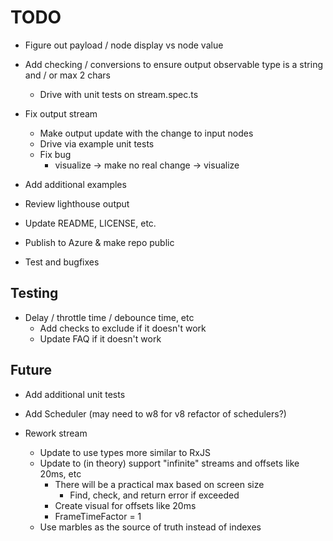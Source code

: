 # TODO

* Figure out payload / node display vs node value
* Add checking / conversions to ensure output observable type is a string and / or max 2 chars
  * Drive with unit tests on stream.spec.ts

* Fix output stream
  * Make output update with the change to input nodes
  * Drive via example unit tests
  * Fix bug
    * visualize -> make no real change -> visualize

* Add additional examples
* Review lighthouse output
* Update README, LICENSE, etc.
* Publish to Azure & make repo public
* Test and bugfixes

## Testing

* Delay / throttle time / debounce time, etc
  * Add checks to exclude if it doesn't work
  * Update FAQ if it doesn't work

## Future

* Add additional unit tests
* Add Scheduler (may need to w8 for v8 refactor of schedulers?)

* Rework stream
  * Update to use types more similar to RxJS
  * Update to (in theory) support "infinite" streams and offsets like 20ms, etc
    * There will be a practical max based on screen size
      * Find, check, and return error if exceeded
    * Create visual for offsets like 20ms
    * FrameTimeFactor = 1
  * Use marbles as the source of truth instead of indexes
